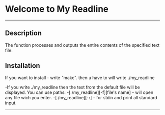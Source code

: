 # Welcome to My Readline
***

## Description
The function processes and outputs the entire contents of the specified text file. 


## Installation
If you want to install - write "make".
then u have to will write ./my_readline 

-If you write ./my_readline then the text from the default file will be displayed.
You can use paths:
    -[./my_readline][-f][file's name] - will open any file wich you enter.
    -[./my_readline][-r] - for stdin and print all standard input.
***